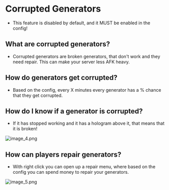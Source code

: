 # Corrupted Generators
* This feature is disabled by default, and it MUST be enabled in the config!

## What are corrupted generators?
- Corrupted generators are broken generators, that don't work and they need repair. This can make your server less AFK heavy.

## How do generators get corrupted?
- Based on the config, every X minutes every generator has a % chance that they get corrupted.

## How do I know if a generator is corrupted?
- If it has stopped working and it has a hologram above it, that means that it is broken!

![image_4.png](image_4.png)

## How can players repair generators?
- With right click you can open up a repair menu, where based on the config you can spend money to repair your generators.

![image_5.png](image_5.png)